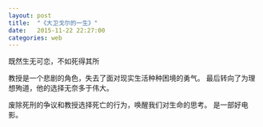 ```yaml
---
layout: post
title:  "《大卫戈尔的一生》"
date:   2015-11-22 22:27:00
categories: web
---
```


既然生无可恋，不如死得其所

教授是一个悲剧的角色，失去了面对现实生活种种困境的勇气。
最后转向了为理想殉道，他的选择无奈多于伟大。

废除死刑的争议和教授选择死亡的行为，唤醒我们对生命的思考。
是一部好电影。
